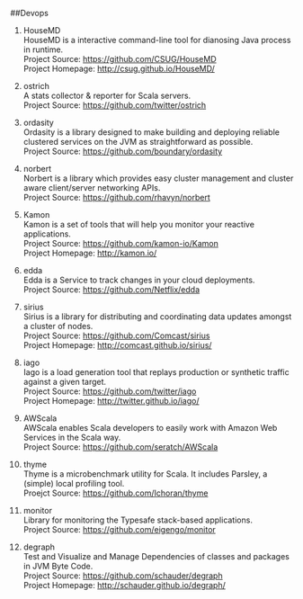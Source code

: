 ##Devops  

1. HouseMD      
HouseMD is a interactive command-line tool for dianosing Java process in runtime.      
Project Source: https://github.com/CSUG/HouseMD           
Project Homepage: http://csug.github.io/HouseMD/
   
1. ostrich    
A stats collector & reporter for Scala servers.     
Project Source: https://github.com/twitter/ostrich   

1. ordasity    
Ordasity is a library designed to make building and deploying reliable clustered services on the JVM as straightforward as possible.      
Project Source: https://github.com/boundary/ordasity    

1. norbert    
Norbert is a library which provides easy cluster management and cluster aware client/server networking APIs.     
Project Source: https://github.com/rhavyn/norbert    

1. Kamon    
Kamon is a set of tools that will help you monitor your reactive applications.      
Project Source: https://github.com/kamon-io/Kamon     
Project Homepage: http://kamon.io/

1. edda    
Edda is a Service to track changes in your cloud deployments.    
Project Source: https://github.com/Netflix/edda       

1. sirius    
Sirius is a library for distributing and coordinating data updates amongst a cluster of nodes.    
Project Source: https://github.com/Comcast/sirius   
Project Homepage: http://comcast.github.io/sirius/

1. iago       
Iago is a load generation tool that replays production or synthetic traffic against a given target.      
Project Source: https://github.com/twitter/iago    
Project Homepage: http://twitter.github.io/iago/

1. AWScala  
AWScala enables Scala developers to easily work with Amazon Web Services in the Scala way.     
Project Source: https://github.com/seratch/AWScala   

1. thyme   
Thyme is a microbenchmark utility for Scala. It includes Parsley, a (simple) local profiling tool.     
Proejct Source: https://github.com/Ichoran/thyme   

1. monitor    
Library for monitoring the Typesafe stack-based applications.     
Project Source: https://github.com/eigengo/monitor     

1. degraph     
Test and Visualize and Manage Dependencies of classes and packages in JVM Byte Code.     
Project Source: https://github.com/schauder/degraph      
Project Homepage: http://schauder.github.io/degraph/   
 